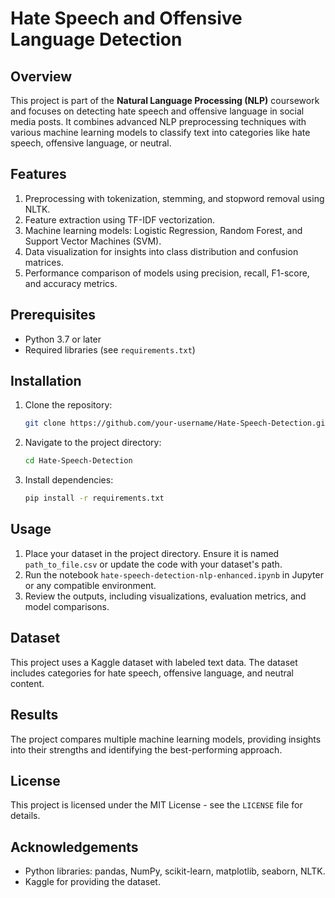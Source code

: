 
# Hate Speech and Offensive Language Detection

## Overview
This project is part of the **Natural Language Processing (NLP)** coursework and focuses on detecting hate speech and offensive language in social media posts. 
It combines advanced NLP preprocessing techniques with various machine learning models to classify text into categories like hate speech, offensive language, or neutral.

## Features
1. Preprocessing with tokenization, stemming, and stopword removal using NLTK.
2. Feature extraction using TF-IDF vectorization.
3. Machine learning models: Logistic Regression, Random Forest, and Support Vector Machines (SVM).
4. Data visualization for insights into class distribution and confusion matrices.
5. Performance comparison of models using precision, recall, F1-score, and accuracy metrics.

## Prerequisites
- Python 3.7 or later
- Required libraries (see `requirements.txt`)

## Installation
1. Clone the repository:
   ```bash
   git clone https://github.com/your-username/Hate-Speech-Detection.git
   ```
2. Navigate to the project directory:
   ```bash
   cd Hate-Speech-Detection
   ```
3. Install dependencies:
   ```bash
   pip install -r requirements.txt
   ```

## Usage
1. Place your dataset in the project directory. Ensure it is named `path_to_file.csv` or update the code with your dataset's path.
2. Run the notebook `hate-speech-detection-nlp-enhanced.ipynb` in Jupyter or any compatible environment.
3. Review the outputs, including visualizations, evaluation metrics, and model comparisons.

## Dataset
This project uses a Kaggle dataset with labeled text data. The dataset includes categories for hate speech, offensive language, and neutral content.

## Results
The project compares multiple machine learning models, providing insights into their strengths and identifying the best-performing approach.

## License
This project is licensed under the MIT License - see the `LICENSE` file for details.

## Acknowledgements
- Python libraries: pandas, NumPy, scikit-learn, matplotlib, seaborn, NLTK.
- Kaggle for providing the dataset.
